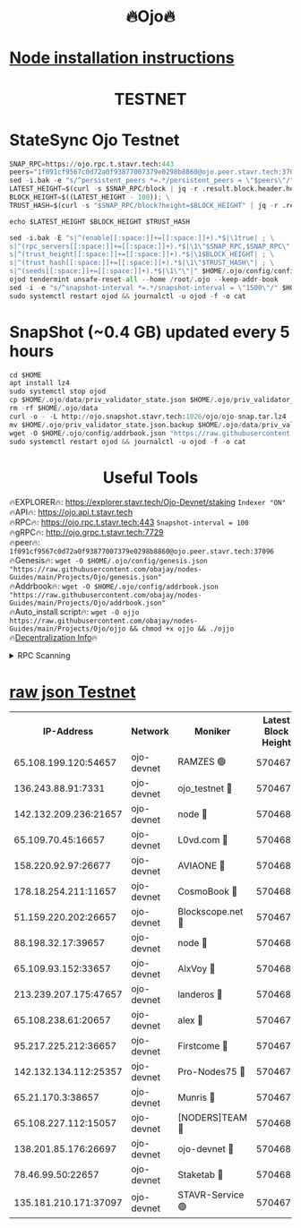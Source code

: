 <h1 align="center"> 🔥Ojo🔥</h1>

[Node installation instructions](https://github.com/obajay/nodes-Guides/tree/main/Projects/Ojo)
=

<h1 align="center"> TESTNET</h1>

# StateSync Ojo Testnet
```python
SNAP_RPC=https://ojo.rpc.t.stavr.tech:443
peers="1f091cf9567c0d72a0f93877007379e0298b8860@ojo.peer.stavr.tech:37096"
sed -i.bak -e "s/^persistent_peers *=.*/persistent_peers = \"$peers\"/" $HOME/.ojo/config/config.toml
LATEST_HEIGHT=$(curl -s $SNAP_RPC/block | jq -r .result.block.header.height); \
BLOCK_HEIGHT=$((LATEST_HEIGHT - 100)); \
TRUST_HASH=$(curl -s "$SNAP_RPC/block?height=$BLOCK_HEIGHT" | jq -r .result.block_id.hash)

echo $LATEST_HEIGHT $BLOCK_HEIGHT $TRUST_HASH

sed -i.bak -E "s|^(enable[[:space:]]+=[[:space:]]+).*$|\1true| ; \
s|^(rpc_servers[[:space:]]+=[[:space:]]+).*$|\1\"$SNAP_RPC,$SNAP_RPC\"| ; \
s|^(trust_height[[:space:]]+=[[:space:]]+).*$|\1$BLOCK_HEIGHT| ; \
s|^(trust_hash[[:space:]]+=[[:space:]]+).*$|\1\"$TRUST_HASH\"| ; \
s|^(seeds[[:space:]]+=[[:space:]]+).*$|\1\"\"|" $HOME/.ojo/config/config.toml
ojod tendermint unsafe-reset-all --home /root/.ojo --keep-addr-book
sed -i -e "s/^snapshot-interval *=.*/snapshot-interval = \"1500\"/" $HOME/.ojo/config/app.toml
sudo systemctl restart ojod && journalctl -u ojod -f -o cat
```
# SnapShot (~0.4 GB) updated every 5 hours
```python
cd $HOME
apt install lz4
sudo systemctl stop ojod
cp $HOME/.ojo/data/priv_validator_state.json $HOME/.ojo/priv_validator_state.json.backup
rm -rf $HOME/.ojo/data
curl -o - -L http://ojo.snapshot.stavr.tech:1026/ojo/ojo-snap.tar.lz4 | lz4 -c -d - | tar -x -C $HOME/.ojo --strip-components 2
mv $HOME/.ojo/priv_validator_state.json.backup $HOME/.ojo/data/priv_validator_state.json
wget -O $HOME/.ojo/config/addrbook.json "https://raw.githubusercontent.com/obajay/nodes-Guides/main/Projects/Ojo/addrbook.json"
sudo systemctl restart ojod && journalctl -u ojod -f -o cat
```
 <h1 align="center"> Useful Tools</h1>

🔥EXPLORER🔥:        https://explorer.stavr.tech/Ojo-Devnet/staking        `Indexer "ON"` \
🔥API🔥:                     https://ojo.api.t.stavr.tech \
🔥RPC🔥:                    https://ojo.rpc.t.stavr.tech:443              `Snapshot-interval = 100` \
🔥gRPC🔥:                  http://ojo.grpc.t.stavr.tech:7729 \
🔥peer🔥:                   `1f091cf9567c0d72a0f93877007379e0298b8860@ojo.peer.stavr.tech:37096` \
🔥Genesis🔥:    ```wget -O $HOME/.ojo/config/genesis.json "https://raw.githubusercontent.com/obajay/nodes-Guides/main/Projects/Ojo/genesis.json"``` \
🔥Addrbook🔥:    ```wget -O $HOME/.ojo/config/addrbook.json "https://raw.githubusercontent.com/obajay/nodes-Guides/main/Projects/Ojo/addrbook.json"``` \
🔥Auto_install script🔥: ```wget -O ojjo https://raw.githubusercontent.com/obajay/nodes-Guides/main/Projects/Ojo/ojjo && chmod +x ojjo && ./ojjo``` \
🔥[Decentralization Info](https://github.com/obajay/StateSync-snapshots/tree/main/Projects/Ojo/Decentralization)🔥



<details>
<summary>RPC Scanning</summary>

<h2 align="center"> We scan nodes in real time every 4 hours. And we provide the final result of RPC endpoints.
We cannot influence the operation of these nodes in any way. </h2>


```python
If Voting Power is higher than 0 --> then the Node is a validator of the network and may be subject to attack and be a potential threat to the chain.
```
```python
We marked such validators with a red symbol
```

</details>

[raw json Testnet](https://rpc-check.ojot.stavr.tech/ojot/rpc-ojot-result.json)
=


<table><tr><th>IP-Address</th><th>Network</th><th>Moniker</th><th>Latest Block Height</th><th>Earliest Block Height</th><th>Catching Up</th><th>Tx Index</th><th>Voting Power</th><th>Scan Time</th></tr><tr><td>65.108.199.120:54657</td><td>ojo-devnet</td><td>RAMZES 🟢</td><td>5704677</td><td>306156</td><td>False</td><td>on</td><td>0</td><td>2024-03-03T05:53:15.756660529UTC</td></tr><tr><td>136.243.88.91:7331</td><td>ojo-devnet</td><td>ojo_testnet 🔴</td><td>5704678</td><td>308845</td><td>False</td><td>on</td><td>1000</td><td>2024-03-03T05:53:23.382658195UTC</td></tr><tr><td>142.132.209.236:21657</td><td>ojo-devnet</td><td>node 🔴</td><td>5704680</td><td>350001</td><td>False</td><td>on</td><td>1999</td><td>2024-03-03T05:53:34.623192737UTC</td></tr><tr><td>65.109.70.45:16657</td><td>ojo-devnet</td><td>L0vd.com 🔴</td><td>5704682</td><td>695918</td><td>False</td><td>off</td><td>998</td><td>2024-03-03T05:53:42.328992131UTC</td></tr><tr><td>158.220.92.97:26677</td><td>ojo-devnet</td><td>AVIAONE 🔴</td><td>5704680</td><td>2754001</td><td>False</td><td>on</td><td>19926</td><td>2024-03-03T05:53:31.801316109UTC</td></tr><tr><td>178.18.254.211:11657</td><td>ojo-devnet</td><td>CosmoBook 🔴</td><td>5704681</td><td>4392001</td><td>False</td><td>off</td><td>1047</td><td>2024-03-03T05:53:36.945120259UTC</td></tr><tr><td>51.159.220.202:26657</td><td>ojo-devnet</td><td>Blockscope.net 🔴</td><td>5704677</td><td>4425001</td><td>False</td><td>on</td><td>2011</td><td>2024-03-03T05:53:15.096163832UTC</td></tr><tr><td>88.198.32.17:39657</td><td>ojo-devnet</td><td>node 🔴</td><td>5704681</td><td>4710001</td><td>False</td><td>on</td><td>102370</td><td>2024-03-03T05:53:37.158575697UTC</td></tr><tr><td>65.109.93.152:33657</td><td>ojo-devnet</td><td>AlxVoy 🔴</td><td>5704680</td><td>4943001</td><td>False</td><td>on</td><td>4491415</td><td>2024-03-03T05:53:34.382909764UTC</td></tr><tr><td>213.239.207.175:47657</td><td>ojo-devnet</td><td>landeros 🔴</td><td>5704680</td><td>4967924</td><td>False</td><td>off</td><td>11083</td><td>2024-03-03T05:53:32.044872058UTC</td></tr><tr><td>65.108.238.61:20657</td><td>ojo-devnet</td><td>alex 🔴</td><td>5704677</td><td>5131001</td><td>False</td><td>on</td><td>11359</td><td>2024-03-03T05:53:15.447852000UTC</td></tr><tr><td>95.217.225.212:36657</td><td>ojo-devnet</td><td>Firstcome 🔴</td><td>5704678</td><td>5251946</td><td>False</td><td>on</td><td>13566</td><td>2024-03-03T05:53:21.089887843UTC</td></tr><tr><td>142.132.134.112:25357</td><td>ojo-devnet</td><td>Pro-Nodes75 🔴</td><td>5704677</td><td>5604677</td><td>False</td><td>on</td><td>24651</td><td>2024-03-03T05:53:18.338465929UTC</td></tr><tr><td>65.21.170.3:38657</td><td>ojo-devnet</td><td>Munris 🔴</td><td>5704678</td><td>5604678</td><td>False</td><td>off</td><td>20123</td><td>2024-03-03T05:53:20.752230831UTC</td></tr><tr><td>65.108.227.112:15057</td><td>ojo-devnet</td><td>[NODERS]TEAM 🔴</td><td>5704682</td><td>5604682</td><td>False</td><td>off</td><td>9999</td><td>2024-03-03T05:53:41.742937710UTC</td></tr><tr><td>138.201.85.176:26697</td><td>ojo-devnet</td><td>ojo-devnet 🔴</td><td>5704682</td><td>5604682</td><td>False</td><td>on</td><td>1000024000</td><td>2024-03-03T05:53:42.019334004UTC</td></tr><tr><td>78.46.99.50:22657</td><td>ojo-devnet</td><td>Staketab 🔴</td><td>5704682</td><td>5668501</td><td>False</td><td>on</td><td>1276</td><td>2024-03-03T05:53:42.554328316UTC</td></tr><tr><td>135.181.210.171:37097</td><td>ojo-devnet</td><td>STAVR-Service 🟢</td><td>5704677</td><td>5702301</td><td>False</td><td>on</td><td>0</td><td>2024-03-03T05:53:16.075805558UTC</td></tr></table>
